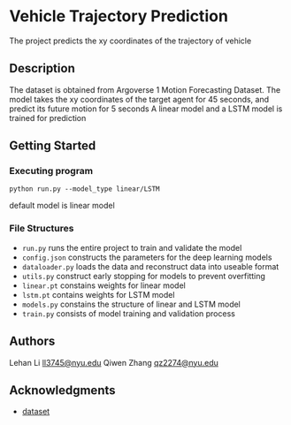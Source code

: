 # Vehicle Trajectory Prediction

The project predicts the xy coordinates of the trajectory of vehicle 

## Description

The dataset is obtained from Argoverse 1 Motion Forecasting Dataset. 
The model takes the xy coordinates of the target agent for 45 seconds, and predict its future motion for 5 seconds
A linear model and a LSTM model is trained for prediction

## Getting Started

### Executing program

```
python run.py --model_type linear/LSTM
```
default model is linear model

### File Structures

- `run.py` runs the entire project to train and validate the model
- `config.json` constructs the parameters for the deep learning models
- `dataloader.py` loads the data and reconstruct data into useable format
- `utils.py` construct early stopping for models to prevent overfitting
- `linear.pt` constains weights for linear model
- `lstm.pt` contains weights for LSTM model
- `models.py` constains the structure of linear and LSTM model
- `train.py` consists of model training and validation process

## Authors

Lehan Li ll3745@nyu.edu
Qiwen Zhang qz2274@nyu.edu


## Acknowledgments

* [dataset](https://www.argoverse.org/ )
